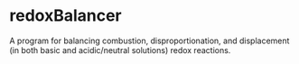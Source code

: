 # redoxBalancer
A program for balancing combustion, disproportionation, and displacement (in both basic and acidic/neutral solutions) redox reactions.
